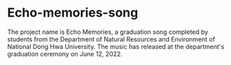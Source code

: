 # Echo-memories-song
The project name is Echo Memories, a graduation song completed by students from the Department of Natural Resources and Environment of National Dong Hwa University. The music has released at the department's graduation ceremony on June 12, 2022.
